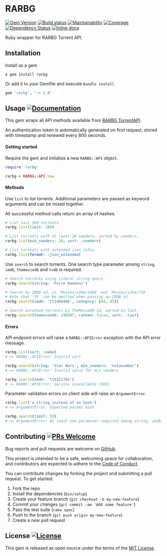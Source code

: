 # RARBG
[![Gem Version](https://img.shields.io/gem/v/rarbg.svg?colorB=brightgreen&style=flat-square)](https://rubygems.org/gems/rarbg)
[![Build status](https://img.shields.io/travis/epistrephein/rarbg/master.svg?style=flat-square)](https://travis-ci.org/epistrephein/rarbg)
[![Maintainability](https://img.shields.io/codeclimate/maintainability/epistrephein/rarbg.svg?style=flat-square)](https://codeclimate.com/github/epistrephein/rarbg)
[![Coverage](https://img.shields.io/codeclimate/c/epistrephein/rarbg.svg?style=flat-square)](https://codeclimate.com/github/epistrephein/rarbg)
[![Dependency Status](https://img.shields.io/gemnasium/epistrephein/rarbg.svg?style=flat-square)](https://gemnasium.com/epistrephein/rarbg)
[![Inline docs](http://inch-ci.org/github/epistrephein/rarbg.svg?branch=master&style=flat-square)](http://inch-ci.org/github/epistrephein/rarbg)

Ruby wrapper for RARBG Torrent API.

## Installation

Install as a gem

```shell
$ gem install rarbg
```

Or add it to your Gemfile and execute `bundle install`

```ruby
gem 'rarbg', '~> 1.0'
```

## Usage [![Documentation](https://img.shields.io/badge/docs-yard-blue.svg?style=flat-square)](http://www.rubydoc.info/github/epistrephein/rarbg)

This gem wraps all API methods available from [RARBG TorrentAPI](https://torrentapi.org/apidocs_v2.txt).

An authentication token is automatically generated on first request, stored with timestamp and renewed every 800 seconds.

#### Getting started

Require the gem and initialize a new `RARBG::API` object.

```ruby
require 'rarbg'

rarbg = RARBG::API.new
```

#### Methods

Use `list` to list torrents.
Additional parameters are passed as keyword arguments and can be mixed together.

All successful method calls return an array of hashes.

```ruby
# List last 100 torrents.
rarbg.list(limit: 100)

# List torrents with at least 20 seeders, sorted by seeders.
rarbg.list(min_seeders: 20, sort: :seeders)

# List torrents with extended json infos.
rarbg.list(format: :json_extended)
```

Use `search` to search torrents.
One search type parameter among `string`, `imdb`, `themoviedb` and `tvdb` is required.

```ruby
# Search torrents using literal string query.
rarbg.search(string: 'Force Awakens')

# Search by IMDB id, in `Movies/x264/1080` and `Movies/x264/720`.
# Note that 'tt' can be omitted when passing an IMDB id.
rarbg.search(imdb: 'tt2488496', category: [44, 45])

# Search unranked torrents by TheMovieDB id, sorted by last.
rarbg.search(themoviedb: 140607, ranked: false, sort: :last)
```

#### Errors

API endpoint errors will raise a `RARBG::APIError` exception with the API error message.

```ruby
rarbg.list(sort: :name)
# => RARBG::APIError: Invalid sort

rarbg.search(string: 'Star Wars', min_seeders: 'notanumber')
# => RARBG::APIError: Invalid value for min_seeders

rarbg.search(imdb: 'tt0121765')
# => RARBG::APIError: Service unavailable (503)
```

Parameter validation errors on client side will raise an `ArgumentError`.

```ruby
rarbg.list('a string instead of an hash')
# => ArgumentError: Expected params hash

rarbg.search(limit: 50)
# => ArgumentError: At least one parameter required among string, imdb, tvdb, themoviedb for search mode.
```

## Contributing [![PRs Welcome](https://img.shields.io/badge/PRs-welcome-blue.svg?style=flat-square)](http://makeapullrequest.com)

Bug reports and pull requests are welcome on [GitHub](https://github.com/epistrephein/rarbg).

This project is intended to be a safe, welcoming space for collaboration, and contributors are expected to adhere to the [Code of Conduct](CODE_OF_CONDUCT.md).

You can contribute changes by forking the project and submitting a pull request. To get started:

1. Fork the repo
2. Install the dependencies (`bin/setup`)
3. Create your feature branch (`git checkout -b my-new-feature`)
4. Commit your changes (`git commit -am 'Add some feature'`)
5. Pass the test suite (`rake spec`)
6. Push to the branch (`git push origin my-new-feature`)
7. Create a new pull request

## License [![License](https://img.shields.io/badge/license-MIT-blue.svg?style=flat-square)](LICENSE)
This gem is released as open source under the terms of the [MIT License](LICENSE).
